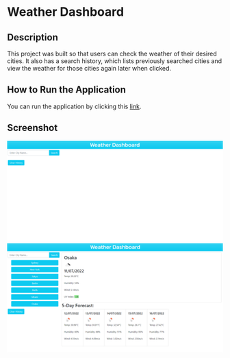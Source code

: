 <h1>Weather Dashboard</h1>

<h2>Description</h2>
This project was built so that users can check the weather of their desired cities. It also has a search history, which lists previously searched cities and view the weather for those cities again later when clicked.

<h2>How to Run the Application</h2>
You can run the application by clicking this <a href="https://ghassanalassadi.github.io/weather-dashboard/">link</a>.

<h2>Screenshot</h2>
<img src="./assets/images/imgOne.png">
<img src="./assets/images/imgTwo.png">
